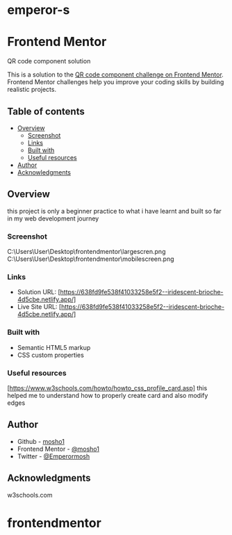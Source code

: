 # emperor-s
# Frontend Mentor 
 QR code component solution

This is a solution to the [QR code component challenge on Frontend Mentor](https://www.frontendmentor.io/challenges/qr-code-component-iux_sIO_H). Frontend Mentor challenges help you improve your coding skills by building realistic projects. 

## Table of contents

- [Overview](#overview)
  - [Screenshot](#screenshot)
  - [Links](#links)
  - [Built with](#built-with)
  - [Useful resources](#useful-resources)
- [Author](#author)
- [Acknowledgments](#acknowledgments)



## Overview
this project is only a beginner practice to what i have learnt and built  so far in my web development journey
### Screenshot

C:\Users\User\Desktop\frontendmentor\largescren.png
C:\Users\User\Desktop\frontendmentor\mobilescreen.png



### Links

- Solution URL: [https://638fd9fe538f41033258e5f2--iridescent-brioche-4d5cbe.netlify.app/]
- Live Site URL: [https://638fd9fe538f41033258e5f2--iridescent-brioche-4d5cbe.netlify.app/]

### Built with

- Semantic HTML5 markup
- CSS custom properties


### Useful resources
[https://www.w3schools.com/howto/howto_css_profile_card.asp]  this helped me to understand how to properly create card and also modify edges

## Author

- Github - [mosho1](https://github.com/mosho1/emperor-s.git)
- Frontend Mentor - [@mosho1](https://www.frontendmentor.io/profile/mosho1)
- Twitter - [@Emperormosh](https://www.twitter.com/Emperormosh)

## Acknowledgments

w3schools.com
# frontendmentor
